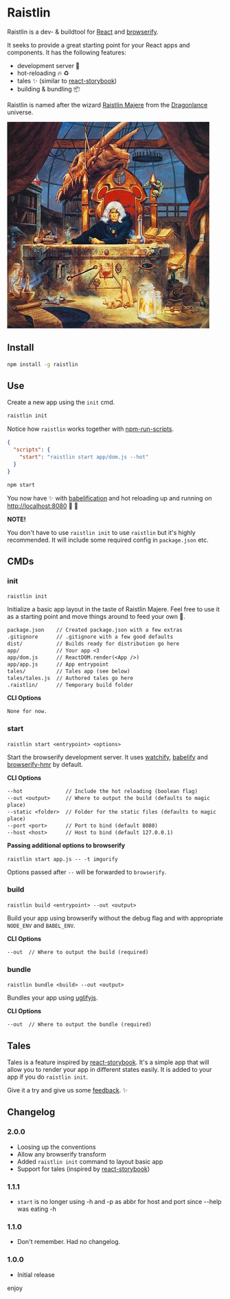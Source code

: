 # Raistlin

Raistlin is a dev- & buildtool for [React](https://facebook.github.io/react/) and [browserify](http://browserify.org/).

It seeks to provide a great starting point for your React apps and components. It has the following features:

* development server :rocket:
* hot-reloading :fire: :recycle:
* tales :sparkles: (similar to [react-storybook](https://github.com/kadirahq/react-storybook))
* building & bundling :package:

Raistlin is named after the wizard [Raistlin Majere](https://en.wikipedia.org/wiki/Raistlin_Majere) from the [Dragonlance](https://en.wikipedia.org/wiki/Dragonlance) universe.

![raistlin-image](https://raw.githubusercontent.com/asbjornenge/raistlin/master/raistlin.jpg)

## Install

```sh
npm install -g raistlin
```

## Use

Create a new app using the `init` cmd.

```sh
raistlin init 
```

Notice how `raistlin` works together with [npm-run-scripts](https://docs.npmjs.com/cli/run-script).


```json
{
  "scripts": {
    "start": "raistlin start app/dom.js --hot"
  }
}
```

```sh
npm start
```

You now have :sparkles: with [babelification](https://babeljs.io/) and hot reloading up and running on [http://localhost:8080](http://localhost:8080) :rocket: :horse:

**NOTE!** 

You don't have to use `raistlin init` to use `raistlin` but it's highly recommended. It will include some required config in `package.json` etc.

## CMDs

### init

`raistlin init`

Initialize a basic app layout in the taste of Raistlin Majere. Feel free to use it as a starting point and move things around to feed your own :monkey:.

```
package.json    // Created package.json with a few extras
.gitignore      // .gitignore with a few good defaults
dist/           // Builds ready for distribution go here 
app/            // Your app <3
app/dom.js      // ReactDOM.render(<App />)
app/app.js      // App entrypoint
tales/          // Tales app (see below)
tales/tales.js  // Authored tales go here
.raistlin/      // Temporary build folder
```

**CLI Options**

```
None for now.
```

### start

`raistlin start <entrypoint> <options>`

Start the browserify development server. It uses [watchify](https://github.com/substack/watchify), [babelify](https://github.com/babel/babelify) and [browserify-hmr](https://github.com/AgentME/browserify-hmr) by default. 

**CLI Options**

```
--hot              // Include the hot reloading (boolean flag)
--out <output>     // Where to output the build (defaults to magic place)
--static <folder>  // Folder for the static files (defaults to magic place)
--port <port>      // Port to bind (default 8080)
--host <host>      // Host to bind (default 127.0.0.1)
```

**Passing additional options to browserify**

`raistlin start app.js -- -t imgurify` 

Options passed after `--` will be forwarded to `browserify`.

### build

`raistlin build <entrypoint> --out <output>`

Build your app using browserify without the debug flag and with appropriate `NODE_ENV` and `BABEL_ENV`.

**CLI Options**

```
--out  // Where to output the build (required)
```

### bundle

`raistlin bundle <build> --out <output>`

Bundles your app using [uglifyjs](https://github.com/mishoo/UglifyJS2).

**CLI Options**

```
--out  // Where to output the bundle (required)
```

## Tales

Tales is a feature inspired by [react-storybook](https://github.com/kadirahq/react-storybook). It's a simple app that will allow you to render your app in different states easily. It is added to your app if you do `raistlin init`.

Give it a try and give us some [feedback](https://github.com/asbjornenge/raistlin/issues). :sparkles:

## Changelog

### 2.0.0

* Loosing up the conventions
* Allow any browserify transform
* Added `raistlin init` command to layout basic app
* Support for tales (inspired by [react-storybook](https://github.com/kadirahq/react-storybook))

### 1.1.1

* `start` is no longer using -h and -p as abbr for host and port since --help was eating -h

### 1.1.0

* Don't remember. Had no changelog.

### 1.0.0

* Initial release

enjoy
